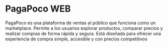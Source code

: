 # PagaPoco WEB

PagaPoco es una plataforma de ventas al público que funciona como un marketplace. Permite a los usuarios explorar productos, comparar precios y realizar compras de forma rápida y segura. Está diseñada para ofrecer una experiencia de compra simple, accesible y con precios competitivos
